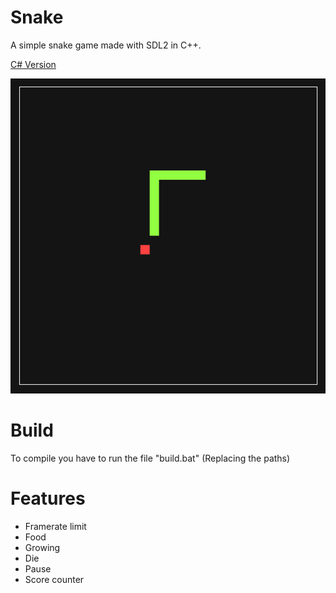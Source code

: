 # Snake
A simple snake game made with SDL2 in C++.

[C# Version](https://github.com/Sopas-ugu/Snake)

![](https://github.com/Sopas-ugu/Snake-cpp/blob/main/Screenshots/1.png)

# Build

To compile you have to run the file "build.bat" (Replacing the paths)

# Features

* Framerate limit
* Food
* Growing
* Die
* Pause
* Score counter
